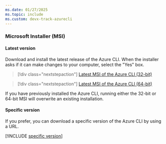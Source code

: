 ```yaml
---
ms.date: 01/27/2025
ms.topic: include
ms.custom: devx-track-azurecli
---
```


### Microsoft Installer (MSI)

#### Latest version

Download and install the latest release of the Azure CLI. When the installer asks if it can make changes to your computer, select the "Yes" box.

> [!div class="nextstepaction"]
> [Latest MSI of the Azure CLI (32-bit)](https://aka.ms/installazurecliwindows)

> [!div class="nextstepaction"]
> [Latest MSI of the Azure CLI (64-bit)](https://aka.ms/installazurecliwindowsx64)

If you have previously installed the Azure CLI, running either the 32-bit or 64-bit MSI will overwrite an existing installation.

#### Specific version

If you prefer, you can download a specific version of the Azure CLI by using a URL.

[!INCLUDE [specific version](./specific-version.md)]
